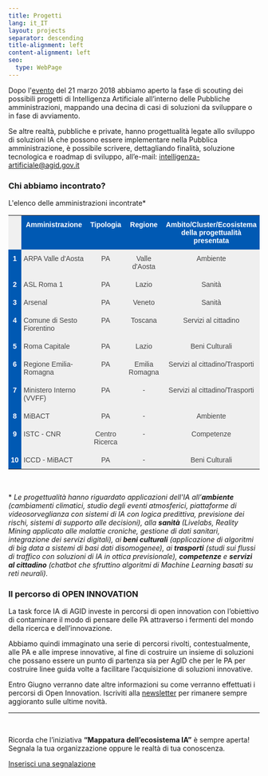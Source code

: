 ```yaml
---
title: Progetti
lang: it_IT
layout: projects
separator: descending
title-alignment: left
content-alignment: left
seo:
  type: WebPage
---
```


Dopo l'[evento](../evento-21marzo) del 21 marzo 2018 abbiamo aperto la fase di scouting dei possibili progetti di Intelligenza Artificiale all’interno delle Pubbliche amministrazioni, mappando una decina di casi di soluzioni da sviluppare o in fase di avviamento.

Se altre realtà, pubbliche e private, hanno progettualità legate allo sviluppo di soluzioni IA che possono essere implementare nella Pubblica amministrazione, è possibile scrivere, dettagliando finalità, soluzione tecnologica e roadmap di sviluppo, all’e-mail: <intelligenza-artificiale@agid.gov.it>



### Chi abbiamo incontrato?
L'elenco delle amministrazioni incontrate\*

<style type="text/css">
.tg  {border-collapse:collapse;border-spacing:0;border:none;border-color:#999;}
.tg td{font-family:Arial, sans-serif;font-size:14px;padding:10px 5px;border-style:solid;border-width:0px;overflow:hidden;word-break:normal;border-color:#999;color:#444;background-color:#F7FDFA;}
.tg th{font-family:Arial, sans-serif;font-size:14px;font-weight:normal;padding:10px 5px;border-style:solid;border-width:0px;overflow:hidden;word-break:normal;border-color:#999;color:#fff;background-color:#26ADE4;}
.tg .tg-fe94{background-color:#0059b3;font-weight:bold;color:#ffffff;border-color:inherit;text-align:center;vertical-align:top}
.tg .tg-yj5y{background-color:#efefef;border-color:inherit;text-align:center;vertical-align:top}
.tg .tg-kiyw{background-color:#efefef;border-color:inherit;vertical-align:top}
.tg .tg-ysxa{font-weight:bold;background-color:#f0f0f0;color:#000000;border-color:#000000;text-align:center;vertical-align:top}
.tg .tg-lc6l{font-weight:bold;background-color:#0059b3;color:#ffffff;border-color:inherit;text-align:center;vertical-align:top}
.tg .tg-egdh{background-color:#efefef;border-color:inherit;vertical-align:top}
.tg .tg-wc2v{background-color:#efefef;border-color:inherit;text-align:center;vertical-align:top}

hr.sep {
    border: 0;
    height: 1px;
    background-image: linear-gradient(to right, rgba(0, 0, 0, 0), rgba(0, 0, 0, 0.75), rgba(0, 0, 0, 0));
}
</style>
<table class="tg">
  <tr>
    <th class="tg-ysxa"></th>
    <th class="tg-lc6l">Amministrazione</th>
    <th class="tg-lc6l">Tipologia</th>
    <th class="tg-lc6l">Regione</th>
    <th class="tg-lc6l">Ambito/Cluster/Ecosistema<br>della progettualità presentata</th>
  </tr>
  <tr>
    <td class="tg-fe94">1</td>
    <td class="tg-egdh">ARPA Valle d'Aosta<br></td>
    <td class="tg-wc2v">PA</td>
    <td class="tg-wc2v">Valle d'Aosta</td>
    <td class="tg-wc2v">Ambiente</td>
  </tr>
  <tr>
    <td class="tg-lc6l">2</td>
    <td class="tg-kiyw">ASL Roma 1</td>
    <td class="tg-yj5y">PA</td>
    <td class="tg-yj5y">Lazio</td>
    <td class="tg-yj5y">Sanità</td>
  </tr>
  <tr>
    <td class="tg-fe94">3</td>
    <td class="tg-egdh">Arsenal</td>
    <td class="tg-wc2v">PA</td>
    <td class="tg-wc2v">Veneto</td>
    <td class="tg-wc2v">Sanità</td>
  </tr>
  <tr>
    <td class="tg-lc6l">4</td>
    <td class="tg-kiyw">Comune di Sesto Fiorentino</td>
    <td class="tg-yj5y">PA</td>
    <td class="tg-yj5y">Toscana</td>
    <td class="tg-yj5y">Servizi al cittadino</td>
  </tr>
  <tr>
    <td class="tg-fe94">5</td>
    <td class="tg-egdh">Roma Capitale</td>
    <td class="tg-wc2v">PA</td>
    <td class="tg-wc2v">Lazio</td>
    <td class="tg-wc2v">Beni Culturali</td>
  </tr>
  <tr>
    <td class="tg-lc6l">6</td>
    <td class="tg-kiyw">Regione Emilia-Romagna</td>
    <td class="tg-yj5y">PA</td>
    <td class="tg-yj5y">Emilia Romagna</td>
    <td class="tg-yj5y">Servizi al cittadino/Trasporti</td>
  </tr>
  <tr>
    <td class="tg-fe94">7</td>
    <td class="tg-egdh">Ministero Interno (VVFF)</td>
    <td class="tg-wc2v">PA</td>
    <td class="tg-wc2v">-</td>
    <td class="tg-wc2v">Servizi al cittadino/Trasporti</td>
  </tr>
  <tr>
    <td class="tg-lc6l">8</td>
    <td class="tg-kiyw">MiBACT</td>
    <td class="tg-yj5y">PA</td>
    <td class="tg-yj5y">-</td>
    <td class="tg-yj5y">Ambiente</td>
  </tr>
  <tr>
    <td class="tg-fe94">9</td>
    <td class="tg-egdh">ISTC - CNR</td>
    <td class="tg-wc2v">Centro Ricerca</td>
    <td class="tg-wc2v">-</td>
    <td class="tg-wc2v">Competenze</td>
  </tr>
  <tr>
    <td class="tg-lc6l">10</td>
    <td class="tg-kiyw">ICCD - MiBACT</td>
    <td class="tg-yj5y">PA</td>
    <td class="tg-yj5y">-</td>
    <td class="tg-yj5y">Beni Culturali</td>
  </tr>
</table>

&nbsp;

\* *Le progettualità hanno riguardato applicazioni dell'IA all’**ambiente** (cambiamenti climatici, studio degli eventi atmosferici, piattaforme di videosorveglianza con sistemi di IA con logica predittiva, previsione dei rischi, sistemi di supporto alle decisioni), alla **sanità** (Livelabs, Reality Mining applicato alle malattie croniche, gestione di dati sanitari, integrazione dei servizi digitali), ai **beni culturali** (applicazione di algoritmi di big data a sistemi di basi dati disomogenee), ai **trasporti** (studi sui flussi di traffico con soluzioni di IA in ottica previsionale), **competenze** e **servizi al cittadino** (chatbot che sfruttino algoritmi di Machine Learning basati su reti neurali).*

### Il percorso di OPEN INNOVATION

La task force IA di AGID investe in percorsi di open innovation con l’obiettivo di contaminare il modo di pensare delle PA attraverso i fermenti del mondo della ricerca e dell’innovazione.

Abbiamo quindi immaginato una serie di percorsi rivolti, contestualmente, alle PA e alle imprese innovative, al fine di costruire un insieme di soluzioni che possano essere un punto di partenza sia per AgID che per le PA per costruire linee guida volte a facilitare l’acquisizione di soluzioni innovative.

Entro Giugno verranno date altre informazioni su come verranno effettuati i percorsi di Open Innovation. Iscriviti alla [newsletter](../contatti) per rimanere sempre aggioranto sulle ultime novità.

<hr class="sep">

&nbsp;

Ricorda che l’iniziativa **“Mappatura dell’ecosistema IA”** è sempre aperta!
Segnala la tua organizzazione oppure le realtà di tua conoscenza.

<a role="button" href="https://goo.gl/forms/USYhvXVrJcCbtyG32" class="Button Button--default u-borderShadow-m u-text-r-xxs u-padding-r-all u-color-teal-70" target="_blank">Inserisci una segnalazione</a>
